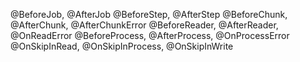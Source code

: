 @BeforeJob, @AfterJob
@BeforeStep, @AfterStep
@BeforeChunk, @AfterChunk, @AfterChunkError
@BeforeReader, @AfterReader, @OnReadError
@BeforeProcess, @AfterProcess, @OnProcessError
@OnSkipInRead, @OnSkipInProcess, @OnSkipInWrite

